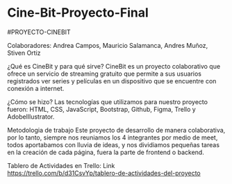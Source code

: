 # Cine-Bit-Proyecto-Final

#PROYECTO-CINEBIT

Colaboradores: Andrea Campos, Mauricio Salamanca, Andres Muñoz, Stiven Ortiz

¿Qué es CineBit y para qué sirve? 
CineBit es un proyecto colaborativo que ofrece un servicio de streaming gratuito que permite a sus usuarios registrados ver series y películas en un dispositivo que se encuentre con conexión a internet.

¿Cómo se hizo?
Las tecnologías  que utilizamos para nuestro proyecto fueron: HTML, CSS, JavaScript, Bootstrap, Github, Figma, Trello y AdobeIllustrator.

Metodologia de trabajo
Este proyecto de desarrollo de manera colaborativa, por lo tanto, siempre nos reuniamos los 4 integrantes por medio de meet, todos aportabamos con lluvia de ideas, y nos dividiamos pequeñas tareas en la creación de cada página, fuera la parte de frontend o backend.

Tablero de Actividades en Trello: Link https://trello.com/b/d31CsvYp/tablero-de-actividades-del-proyecto
